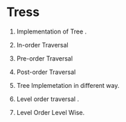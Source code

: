# Tress 

1. Implementation of Tree .

2. In-order Traversal 

3. Pre-order Traversal 

4. Post-order Traversal 

5. Tree Implemetation in different way.

6. Level order traversal .

7. Level Order Level Wise. 


